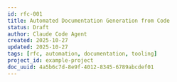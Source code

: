 ```yaml
---
id: rfc-001
title: Automated Documentation Generation from Code
status: Draft
author: Claude Code Agent
created: 2025-10-27
updated: 2025-10-27
tags: [rfc, automation, documentation, tooling]
project_id: example-project
doc_uuid: 4a5b6c7d-8e9f-4012-8345-6789abcdef01
---
```

